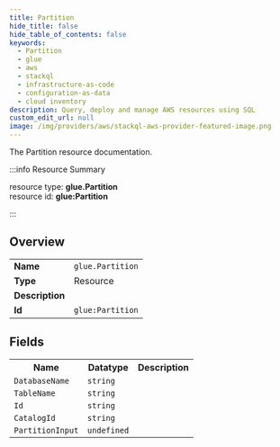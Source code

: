 ```yaml
---
title: Partition
hide_title: false
hide_table_of_contents: false
keywords:
  - Partition
  - glue
  - aws
  - stackql
  - infrastructure-as-code
  - configuration-as-data
  - cloud inventory
description: Query, deploy and manage AWS resources using SQL
custom_edit_url: null
image: /img/providers/aws/stackql-aws-provider-featured-image.png
---
```

The Partition resource documentation.

:::info Resource Summary

<div class="row">
<div class="providerDocColumn">
<span>resource type:&nbsp;<b>glue.Partition</b></span><br />
<span>resource id:&nbsp;<b>glue:Partition</b></span><br />
</div>
</div>

:::

## Overview
<table><tbody>
<tr><td><b>Name</b></td><td><code>glue.Partition</code></td></tr>
<tr><td><b>Type</b></td><td>Resource</td></tr>
<tr><td><b>Description</b></td><td></td></tr>
<tr><td><b>Id</b></td><td><code>glue:Partition</code></td></tr>
</tbody></table>

## Fields
<table><tbody>
<tr><th>Name</th><th>Datatype</th><th>Description</th></tr>
<tr><td><code>DatabaseName</code></td><td><code>string</code></td><td></td></tr><tr><td><code>TableName</code></td><td><code>string</code></td><td></td></tr><tr><td><code>Id</code></td><td><code>string</code></td><td></td></tr><tr><td><code>CatalogId</code></td><td><code>string</code></td><td></td></tr><tr><td><code>PartitionInput</code></td><td><code>undefined</code></td><td></td></tr>
</tbody></table>